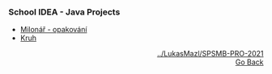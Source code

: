### School IDEA - Java Projects
- <a href="https://github.com/neostetic/School-IDEA/tree/main/src/cz/polacek/millionar">Milonář - opakování</a>
- <a href="https://github.com/neostetic/School-IDEA/tree/main/src/cz/polacek/kruh">Kruh</a>
<p align="right">
  <a href="https://github.com/LukasMazl/SPSMB-PRO-2021">../LukasMazl/SPSMB-PRO-2021</a><br>
  <a href="https://github.com/neostetic/School-Zapisky/tree/main/PRO">Go Back</a>
</p>
